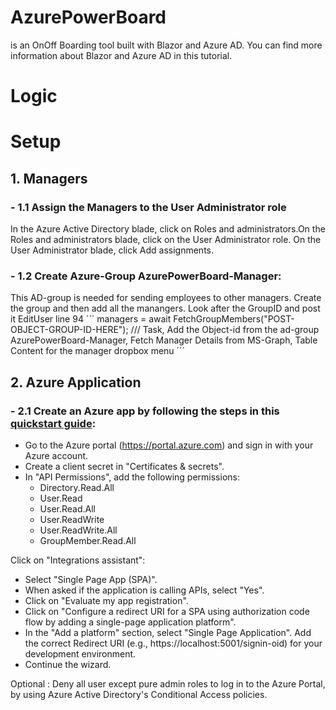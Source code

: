 # AzurePowerBoard
is an OnOff Boarding tool built with Blazor and Azure AD. You can find more information about Blazor and Azure AD in this tutorial.

# Logic

# Setup

## 1. Managers   
### - 1.1 Assign the Managers to the User Administrator role 
In the Azure Active Directory blade, click on Roles and administrators.On the Roles and administrators blade, click on the User Administrator role.
On the User Administrator blade, click Add assignments.

### - 1.2 Create Azure-Group AzurePowerBoard-Manager: 
This AD-group is needed for sending employees to other managers.
Create the group and then add all the manangers.
Look after the GroupID and post it EditUser line 94
´´´ managers = await FetchGroupMembers("POST-OBJECT-GROUP-ID-HERE"); /// Task,  Add the Object-id from the ad-group AzurePowerBoard-Manager, Fetch Manager Details from MS-Graph, Table Content for the manager dropbox menu ´´´

## 2. Azure Application 
### - 2.1 Create an Azure app by following the steps in this [quickstart guide](https://learn.microsoft.com/en-us/azure/active-directory/develop/quickstart-register-app):
   - Go to the Azure portal (https://portal.azure.com) and sign in with your Azure account.
   - Create a client secret in "Certificates & secrets".
   - In "API Permissions", add the following permissions:
     - Directory.Read.All
     - User.Read
     - User.Read.All
     - User.ReadWrite
     - User.ReadWrite.All
     - GroupMember.Read.All 

Click on "Integrations assistant":
   - Select "Single Page App (SPA)".
   - When asked if the application is calling APIs, select "Yes".
   - Click on "Evaluate my app registration".
   - Click on "Configure a redirect URI for a SPA using authorization code flow by adding a single-page application platform".
   - In the "Add a platform" section, select "Single Page Application". Add the correct Redirect URI (e.g., https://localhost:5001/signin-oid) for your development environment.
   - Continue the wizard.

Optional : Deny all user except pure admin roles to log in to the Azure Portal, by using Azure Active Directory's Conditional Access policies. 
